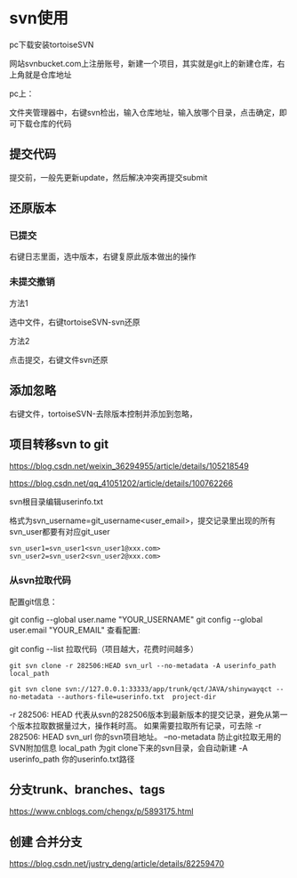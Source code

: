 # svn使用

pc下载安装tortoiseSVN

网站svnbucket.com上注册账号，新建一个项目，其实就是git上的新建仓库，右上角就是仓库地址

pc上：

文件夹管理器中，右键svn检出，输入仓库地址，输入放哪个目录，点击确定，即可下载仓库的代码

## 提交代码

提交前，一般先更新update，然后解决冲突再提交submit

## 还原版本

### 已提交

右键日志里面，选中版本，右键复原此版本做出的操作

### 未提交撤销

方法1

选中文件，右键tortoiseSVN-svn还原

方法2

点击提交，右键文件svn还原

## 添加忽略

右键文件，tortoiseSVN-去除版本控制并添加到忽略，

## 项目转移svn to git

https://blog.csdn.net/weixin_36294955/article/details/105218549

https://blog.csdn.net/qq_41051202/article/details/100762266

svn根目录编辑userinfo.txt

格式为svn_username=git_username<user_email>，提交记录里出现的所有svn_user都要有对应git_user

``` 
svn_user1=svn_user1<svn_user1@xxx.com>
svn_user2=svn_user2<svn_user2@xxx.com>
```

### 从svn拉取代码

配置git信息：

git config --global user.name "YOUR_USERNAME"
git config --global user.email "YOUR_EMAIL"
查看配置:

git config --list
拉取代码（项目越大，花费时间越多）

``` 
git svn clone -r 282506:HEAD svn_url --no-metadata -A userinfo_path local_path

git svn clone svn://127.0.0.1:33333/app/trunk/qct/JAVA/shinywayqct --no-metadata --authors-file=userinfo.txt  project-dir
```

-r 282506: HEAD 代表从svn的282506版本到最新版本的提交记录，避免从第一个版本拉取数据量过大，操作耗时高。
如果需要拉取所有记录，可去除 -r 282506: HEAD
svn_url 你的svn项目地址。
–no-metadata 防止git拉取无用的SVN附加信息
local_path 为git clone下来的svn目录，会自动新建
-A userinfo_path 你的userinfo.txt路径



## 分支trunk、branches、tags

https://www.cnblogs.com/chengx/p/5893175.html





## 创建 合并分支

https://blog.csdn.net/justry_deng/article/details/82259470